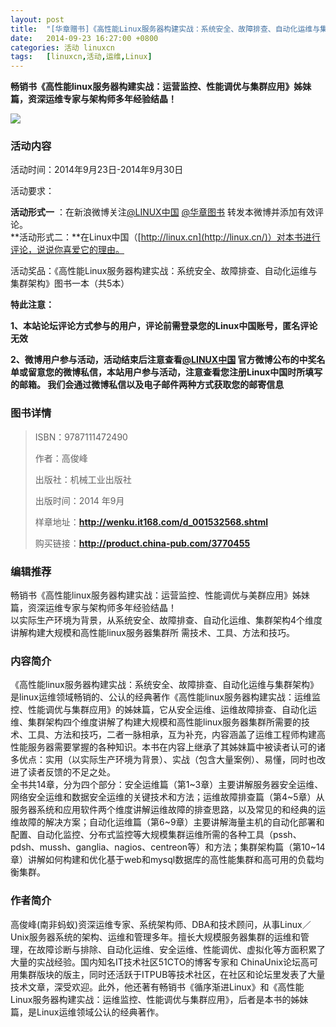 ```yaml
---
layout: post
title:	"[华章赠书]《高性能Linux服务器构建实战：系统安全、故障排查、自动化运维与集群架构"
date:	2014-09-23 16:27:00 +0800 
categories:	活动 linuxcn 
tags:	[linuxcn,活动,运维,Linux]
---
```



**畅销书《高性能linux服务器构建实战：运营监控、性能调优与集群应用》姊妹篇，资深运维专家与架构师多年经验结晶！**


 ![](/Asserts/Images//attachment/album/201409/23/160822hn9p8k8kx6pegz8f.jpg)


### 活动内容


活动时间：2014年9月23日-2014年9月30日


活动要求： 


**活动形式一** ：在新浪微博关注[@LINUX中国](http://linux.cn/home.php?mod=space&uid=16101) [@华章图书](http://weibo.com/huazhangbook) 转发本微博并添加有效评论。  
**活动形式二：**在Linux中国（[http://linux.cn](http://linux.cn/)）对本书进行评论，说说你喜爱它的理由。 


活动奖品：《高性能Linux服务器构建实战：系统安全、故障排查、自动化运维与集群架构》图书一本（共5本）


**特此注意：**


**1、本站论坛评论方式参与的用户，评论前需登录您的Linux中国账号，匿名评论无效**


**2、微博用户参与活动，活动结束后注意查看[@LINUX中国](http://linux.cn/home.php?mod=space&uid=16101) 官方微博公布的中奖名单或留意您的微博私信，本站用户参与活动，注意查看您注册Linux中国时所填写的邮箱。 我们会通过微博私信以及电子邮件两种方式获取您的邮寄信息**


### 图书详情



> 
> ISBN：9787111472490 
> 
> 
> 作者：高俊峰 
> 
> 
> 出版社：机械工业出版社
> 
> 
> 出版时间：2014 年9月
> 
> 
> 样章地址：**<http://wenku.it168.com/d_001532568.shtml>**
> 
> 
> 购买链接：**<http://product.china-pub.com/3770455>**
> 
> 
> 


### **编辑推荐**


 畅销书《高性能linux服务器构建实战：运营监控、性能调优与美群应用》姊妹篇，资深运维专家与架构师多年经验结晶！  
以实际生产环境为背景，从系统安全、故障排查、自动化运维、集群架构4个维度讲解构建大规模和高性能linux服务器集群所 需技术、工具、方法和技巧。


### 内容简介


 《高性能linux服务器构建实战：系统安全、故障排查、自动化运维与集群架构》是linux运维领域畅销的、公认的经典著作《高性能linux服务器构建实战：运维监控、性能调优与集群应用》的姊妹篇，它从安全运维、运维故障排查、自动化运维、集群架构四个维度讲解了构建大规模和高性能linux服务器集群所需要的技术、工具、方法和技巧，二者一脉相承，互为补充，内容涵盖了运维工程师构建高性能服务器需要掌握的各种知识。本书在内容上继承了其姊妹篇中被读者认可的诸多优点：实用（以实际生产环境为背景）、实战（包含大量案例）、易懂，同时也改进了读者反馈的不足之处。  
 全书共14章，分为四个部分：安全运维篇（第1~3章）主要讲解服务器安全运维、网络安全运维和数据安全运维的关键技术和方法；运维故障排查篇（第4~5章）从服务器系统和应用软件两个维度讲解运维故障的排查思路，以及常见的和经典的运维故障的解决方案；自动化运维篇（第6~9章）主要讲解海量主机的自动化部署和配置、自动化监控、分布式监控等大规模集群运维所需的各种工具（pssh、pdsh、mussh、ganglia、nagios、centreon等）和方法；集群架构篇（第10~14章）讲解如何构建和优化基于web和mysql数据库的高性能集群和高可用的负载均衡集群。 


### **作者简介**


 高俊峰(南非蚂蚁)资深运维专家、系统架构师、DBA和技术顾问，从事Linux／Unix服务器系统的架构、运维和管理多年。擅长大规模服务器集群的运维和管理，在故障诊断与排除、自动化运维、安全运维、性能调优、虚拟化等方面积累了大量的实战经验。国内知名IT技术社区51CTO的博客专家和 ChinaUnix论坛高可用集群版块的版主，同时还活跃于ITPUB等技术社区，在社区和论坛里发表了大量技术文章，深受欢迎。此外，他还著有畅销书《循序渐进Linux》和《高性能Linux服务器构建实战：运维监控、性能调优与集群应用》，后者是本书的姊妹篇，是Linux运维领域公认的经典著作。
